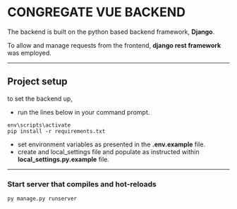 # CONGREGATE VUE BACKEND

The backend is built on the python based backend framework, **Django**.

To allow and manage requests from the frontend, **django rest framework** was employed.
__________

## Project setup
to set the backend up,

* run the lines below in your command prompt.
```
env\scripts\activate
pip install -r requirements.txt
```
* set environment variables as presented in the **.env.example** file.
* create and local_settings file and populate as instructed within **local_settings.py.example** file.

________________

### Start server that compiles and hot-reloads
```
py manage.py runserver
```

